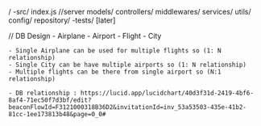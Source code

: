 /
-src/
index.js //server
models/
controllers/
middlewares/
services/
utils/
config/
repository/
-tests/ [later]



// DB Design
    - Airplane 
    - Airport
    - Flight
    - City

    - Single Airplane can be used for multiple flights so (1: N relationship)
    - Single City can be have multiple airports so (1: N relationship)
    - Multiple flights can be there from single airport so (N:1 relationship)

    - DB relationship : https://lucid.app/lucidchart/40d3f31d-2419-4bf6-8af4-71ec50f7d3bf/edit?beaconFlowId=F3121000318B36D2&invitationId=inv_53a53503-435e-41b2-81cc-1ee173813b48&page=0_0#

    